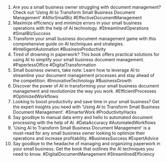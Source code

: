 1. Are you a small business owner struggling with document management? Check out 'Using AI to Transform Small Business Document Management' #AIforSmallBiz #EffectiveDocumentManagement
2. Maximize efficiency and minimize errors in your small business operations with the help of AI technology. #StreamlinedOperations #SmallBizSuccess
3. Transform your small business document management game with this comprehensive guide on AI techniques and strategies. #IntelligentAutomation #BusinessProductivity
4. Tired of drowning in paperwork? This book offers practical solutions for using AI to simplify your small business document management. #PaperlessOffice #DigitalTransformation
5. Small business owners, take note: Learn how to leverage AI to streamline your document management processes and stay ahead of the competition. #InnovativeTechnology #BusinessGrowth
6. Discover the power of AI in transforming your small business document management and revolutionize the way you work. #EfficientProcesses #OptimizedWorkflows
7. Looking to boost productivity and save time in your small business? Get the expert insights you need with 'Using AI to Transform Small Business Document Management'. #SmarterWork #ProductivityHacks
8. Say goodbye to manual data entry and hello to automated document processing with the help of AI. #DataAccuracy #AutomatedWorkflows
9. 'Using AI to Transform Small Business Document Management' is a must-read for any small business owner looking to optimize their operations and increase profitability. #BusinessSuccess #ExpertAdvice
10. Say goodbye to the headache of managing and organizing paperwork in your small business. Get the book that outlines the AI techniques you need to know. #DigitalDocumentManagement #StreamlinedEfficiency
